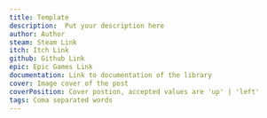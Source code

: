 ```yaml
---
title: Template
description:  Put your description here
author: Author
steam: Steam Link
itch: Itch Link
github: Github Link
epic: Epic Games Link
documentation: Link to documentation of the library
cover: Image cover of the post 
coverPosition: Cover postion, accepted values are 'up' | 'left'
tags: Coma separated words
---
```

